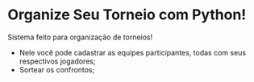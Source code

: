 # Organize Seu Torneio com Python!
 
 Sistema feito para organização de torneios!
 
 - Nele você pode cadastrar as equipes participantes, todas com seus respectivos jogadores;
 - Sortear os confrontos;
 
